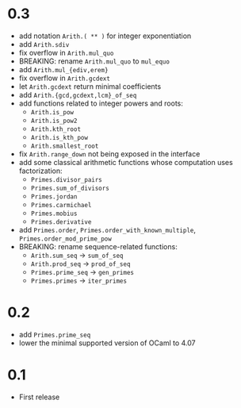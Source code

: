# 0.3

- add notation `Arith.( ** )` for integer exponentiation
- add `Arith.sdiv`
- fix overflow in `Arith.mul_quo`
- BREAKING: rename `Arith.mul_quo` to `mul_equo`
- add `Arith.mul_{ediv,erem}`
- fix overflow in `Arith.gcdext`
- let `Arith.gcdext` return minimal coefficients
- add `Arith.{gcd,gcdext,lcm}_of_seq`
- add functions related to integer powers and roots:
  + `Arith.is_pow`
  + `Arith.is_pow2`
  + `Arith.kth_root`
  + `Arith.is_kth_pow`
  + `Arith.smallest_root`
- fix `Arith.range_down` not being exposed in the interface
- add some classical arithmetic functions whose computation uses factorization:
  + `Primes.divisor_pairs`
  + `Primes.sum_of_divisors`
  + `Primes.jordan`
  + `Primes.carmichael`
  + `Primes.mobius`
  + `Primes.derivative`
- add `Primes.order`, `Primes.order_with_known_multiple`, `Primes.order_mod_prime_pow`
- BREAKING: rename sequence-related functions:
  + `Arith.sum_seq` -> `sum_of_seq`
  + `Arith.prod_seq` -> `prod_of_seq`
  + `Primes.prime_seq` -> `gen_primes`
  + `Primes.primes` -> `iter_primes`

# 0.2

- add `Primes.prime_seq`
- lower the minimal supported version of OCaml to 4.07

# 0.1

- First release
